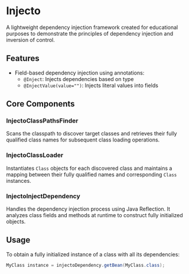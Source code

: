 # Injecto

A lightweight dependency injection framework created for educational purposes to demonstrate the principles of dependency injection and inversion of control.

## Features
- Field-based dependency injection using annotations:
  - `@Inject`: Injects dependencies based on type
  - `@InjectValue(value="")`: Injects literal values into fields

## Core Components

### InjectoClassPathsFinder
Scans the classpath to discover target classes and retrieves their fully qualified class names for subsequent class loading operations.

### InjectoClassLoader
Instantiates `Class` objects for each discovered class and maintains a mapping between their fully qualified names and corresponding `Class` instances.

### InjectoInjectDependency
Handles the dependency injection process using Java Reflection. It analyzes class fields and methods at runtime to construct fully initialized objects.

## Usage
To obtain a fully initialized instance of a class with all its dependencies:
```java
MyClass instance = injectoDependency.getBean(MyClass.class);